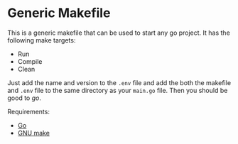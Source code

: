 # Generic Makefile

This is a generic makefile that can be used to start any go project. It has the following make targets:

* Run
* Compile
* Clean

Just add the name and version to the `.env` file and add the both the makefile and `.env` file to the same directory as your `main.go` file. Then you should be good to _go_.

Requirements:
* [Go](https://golang.org/doc/install#install) 
* [GNU make](https://www.gnu.org/gnu/gnu.html)

